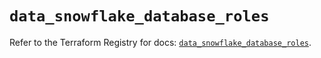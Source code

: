 # `data_snowflake_database_roles`

Refer to the Terraform Registry for docs: [`data_snowflake_database_roles`](https://registry.terraform.io/providers/snowflake-labs/snowflake/0.97.0/docs/data-sources/database_roles).

